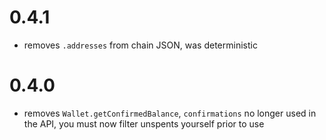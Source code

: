 # 0.4.1
* removes `.addresses` from chain JSON,  was deterministic

# 0.4.0
* removes `Wallet.getConfirmedBalance`, `confirmations` no longer used in the API, you must now filter unspents yourself prior to use
